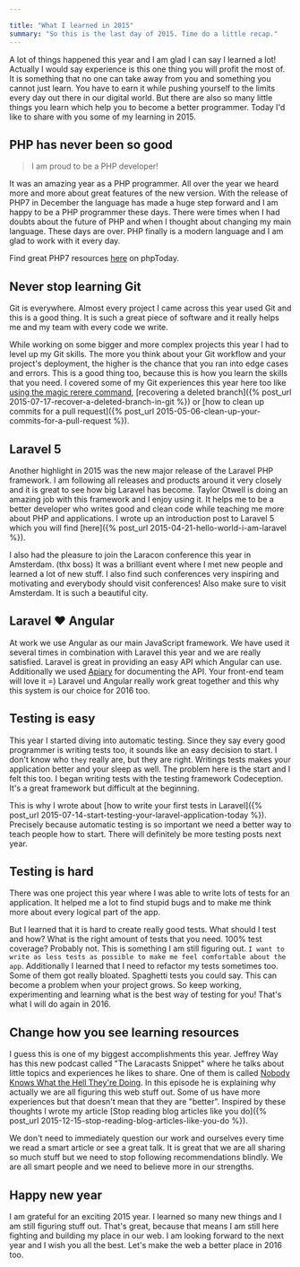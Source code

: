```yaml
---

title: "What I learned in 2015"
summary: "So this is the last day of 2015. Time do a little recap."
---
```


A lot of things happened this year and I am glad I can say I 
learned a lot! Actually I would say experience is this one thing you will profit the most of. It is something 
that no one can take away from you and something you cannot just learn. You have to earn it while pushing yourself to the 
limits every day out there in our digital world. But there are also so many little things you learn which help you 
to become a better programmer. Today I'd like to share with you some of my learning in 2015.

## PHP has never been so good

<blockquote>
I am proud to be a PHP developer!
</blockquote>

It was an amazing year as a PHP programmer. All over the year we heard more and more about great features of the new 
version. With the release of PHP7 in December the language has made a huge step forward and I am happy to be a PHP 
programmer these days. There were times when I had doubts about the future of PHP and when I thought about changing my 
main language. These days are over. PHP finally is a modern language and I am glad to work with it every day.

Find great PHP7 resources [here](https://www.phptoday.org/php7) on phpToday.

## Never stop learning Git

Git is everywhere. Almost every project I came across this year used Git and this is a good thing. It is such a great 
piece of software and it really helps me and my team with every code we write.

While working on some bigger and more complex projects this year I had to level up my Git skills. The more you think 
about your Git workflow and your project's deployment, the higher is the chance that you ran into edge cases and errors. This is a good thing too, because this is how you learn the skills that you need. I covered some of my Git experiences this year here too like [using the magic rerere command](http://christoph-rumpel.com/2015/09/resolving-git-conflicts-with-the-magic-rerere-command/), [recovering a deleted branch]({% post_url 2015-07-17-recover-a-deleted-branch-in-git %}) or [how to clean up commits for a pull request]({% post_url 2015-05-06-clean-up-your-commits-for-a-pull-request %}).
  
  
## Laravel 5
  
Another highlight in 2015 was the new major release of the Laravel PHP framework. I am following all releases and products 
around it very closely and it is great to see how big Laravel has become. Taylor Otwell is doing an amazing job with this framework and I enjoy using it. It helps me to be a better developer who writes good and clean code while teaching me more about PHP and applications. I wrote up an introduction post to Laravel 5 which you will find [here]({% post_url 2015-04-21-hello-world-i-am-laravel %}).
  
I also had the pleasure to join the Laracon conference this year in Amsterdam. (thx boss) It was a brilliant event where I met new people and learned a lot of new stuff. I also find such conferences very inspiring and motivating and everybody should visit conferences! Also make sure to visit Amsterdam. It is such a beautiful city.

## Laravel &#9829; Angular

At work we use Angular as our main JavaScript framework. We have used it several times in combination with Laravel this 
year and we are really satisfied. Laravel is great in providing an easy API which Angular can use. Additionally we used 
[Apiary](https://apiary.io/) for documenting the API. Your front-end team will love it =)
Laravel und Angular really work great together and this why this system is our choice for 2016 too.
  
## Testing is easy
  
This year I started diving into automatic testing. Since they say every good programmer is writing tests too, it sounds like an easy decision to start. I don't know who `they` really are, but they are right. Writings tests makes your application better and your sleep as well. The problem here is the start and I felt this too. I began writing tests with the testing framework Codeception. It's a great framework but difficult at the beginning.
  
  This is why I wrote about [how to write your first tests in Laravel]({% post_url 2015-07-14-start-testing-your-laravel-application-today %}). Precisely because automatic testing is so important we need a better way to teach people how to start. There will definitely be more testing posts next year.
  
## Testing is hard
  
There was one project this year where I was able to write lots of tests for an application. It helped me a lot to find stupid bugs and to make me think more about every logical part of the app.

But I learned that it is hard to create really good tests. What should I test and how? What is the right amount of tests that you need. 100% test coverage? Probably not. This is something I am still figuring out. `I want to write as less tests as possible to make me feel comfortable about the app`. Additionally I learned that I need to refactor my tests sometimes too. Some of them got really bloated. Spaghetti tests you could say. This can become a problem when your project grows. So keep working, experimenting and learning what is the best way of testing for you! That's what I will do again in 2016.
 
## Change how you see learning resources
 
I guess this is one of my biggest accomplishments this year. Jeffrey Way has this new podcast called "The Laracasts Snippet" where he talks about little topics and experiences he likes to share. One of them is called [Nobody Knows What the Hell They're Doing](https://laracasts.simplecast.fm/1). In this episode he is explaining why actually we are all figuring this web stuff out. Some of us have more experiences but that doesn't mean that they are "better". Inspired by these thoughts I wrote my article [Stop reading blog articles like you do]({% post_url 2015-12-15-stop-reading-blog-articles-like-you-do %}).

We don't need to immediately question our work and ourselves every time we read a smart article or see a great talk. It is great that we are all sharing so much stuff but we need to stop following recommendations blindly. We are all smart people and we 
need to believe more in our strengths. 

## Happy new year

I am grateful for an exciting 2015 year. I learned so many new things and I am still figuring stuff out. That's great, 
because that means I am still here fighting and building my place in our web. I am looking forward to the next year and 
I wish you all the best. Let's make the web a better place in 2016 too.